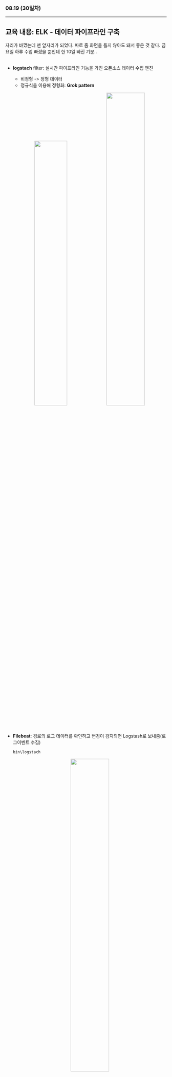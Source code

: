 ###  08.19 (30일차)
---
교육 내용: ELK - 데이터 파이프라인 구축 
---
자리가 바꼈는데 맨 앞자리가 되었다. 따로 줌 화면을 틀지 않아도 돼서 좋은 것 같다. 금요일 하루 수업 빠졌을 뿐인데 한 10일 빠진 기분..
<br><br>

- **logstach** filter: 실시간 파이프라인 기능을 가진 오픈소스 데이터 수집 엔진 
  - 비정형 -> 정형 데이터 
  - 정규식을 이용해 정형화: **Grok pattern**
  <p align="center">
  <img src="https://github.com/user-attachments/assets/cdd06a50-14ca-457b-a651-e5586d72adaa" width="46%" /> <img src="https://github.com/user-attachments/assets/165ad890-fce2-43e1-a3a0-c3f316d77661" width="50%" /> </p><br>

- **Filebeat**: 경로의 로그 데이터를 확인하고 변경이 감지되면 Logstash로 보내줌(로그이벤트 수집)
  ```linux
  bin\logstach
  ```
  <p align="center">
  <img src="https://github.com/user-attachments/assets/0b619745-1c20-4b78-bb67-2d1fc5dee73d" width="50%" /> </p><br>

- 여러 개의 노드를 하나의 클러스터로 묶어서 사용하는 경우가 多 -> 클러스터 설정 API
  - **cat API**: 엘라스틱서치의 상태를 조회
    ```linux
    GET _cat/nodes //각 노드의 이름과 상태 조회 
    ```
    - 노드별로 속성 조정 가능
    ```linux
    GET _cat/master  // 마스터 노드 확인 
    ```
    - 마스터 노드(es1) 파악 가능 등
  - 유사 구조를 가진 인덱스를 생성할 때 번거롭지 않도록 템플릿을 정의해둬야 함(재사용 가능하게)
    - a_b_1, a_b_2, a_b_3 ..
  - 동작 방법 지정 필요 (**맵핑**): 동적/정적 (자료형 자동인식/미리 맵핑)
<br><br>




***
<br> 
